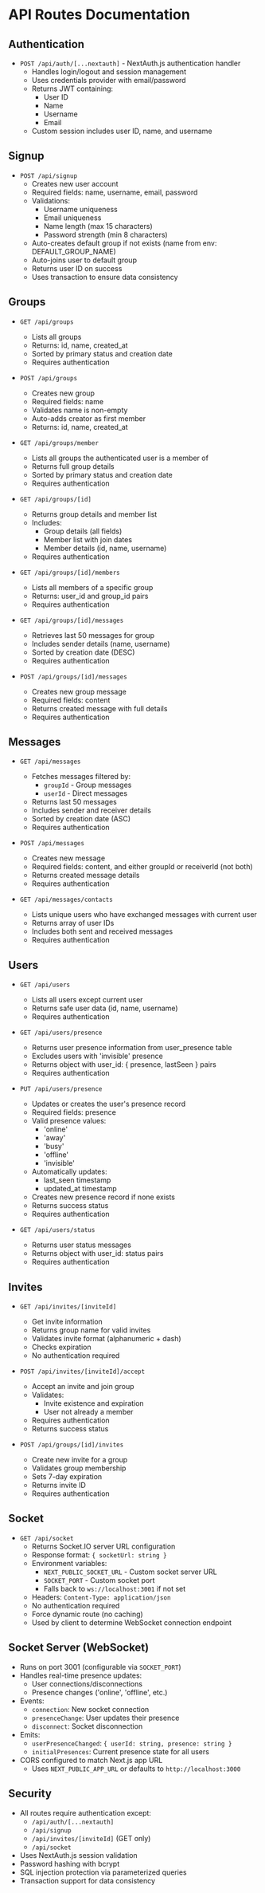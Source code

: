 # API Routes Documentation

## Authentication
- `POST /api/auth/[...nextauth]` - NextAuth.js authentication handler
  - Handles login/logout and session management
  - Uses credentials provider with email/password
  - Returns JWT containing:
    - User ID
    - Name
    - Username
    - Email
  - Custom session includes user ID, name, and username

## Signup
- `POST /api/signup`
  - Creates new user account
  - Required fields: name, username, email, password
  - Validations:
    - Username uniqueness
    - Email uniqueness
    - Name length (max 15 characters)
    - Password strength (min 8 characters)
  - Auto-creates default group if not exists (name from env: DEFAULT_GROUP_NAME)
  - Auto-joins user to default group
  - Returns user ID on success
  - Uses transaction to ensure data consistency

## Groups
- `GET /api/groups`
  - Lists all groups
  - Returns: id, name, created_at
  - Sorted by primary status and creation date
  - Requires authentication

- `POST /api/groups`
  - Creates new group
  - Required fields: name
  - Validates name is non-empty
  - Auto-adds creator as first member
  - Returns: id, name, created_at

- `GET /api/groups/member`
  - Lists all groups the authenticated user is a member of
  - Returns full group details
  - Sorted by primary status and creation date
  - Requires authentication

- `GET /api/groups/[id]`
  - Returns group details and member list
  - Includes:
    - Group details (all fields)
    - Member list with join dates
    - Member details (id, name, username)
  - Requires authentication

- `GET /api/groups/[id]/members`
  - Lists all members of a specific group
  - Returns: user_id and group_id pairs
  - Requires authentication

- `GET /api/groups/[id]/messages`
  - Retrieves last 50 messages for group
  - Includes sender details (name, username)
  - Sorted by creation date (DESC)
  - Requires authentication

- `POST /api/groups/[id]/messages`
  - Creates new group message
  - Required fields: content
  - Returns created message with full details
  - Requires authentication

## Messages
- `GET /api/messages`
  - Fetches messages filtered by:
    - `groupId` - Group messages
    - `userId` - Direct messages
  - Returns last 50 messages
  - Includes sender and receiver details
  - Sorted by creation date (ASC)
  - Requires authentication

- `POST /api/messages`
  - Creates new message
  - Required fields: content, and either groupId or receiverId (not both)
  - Returns created message details
  - Requires authentication

- `GET /api/messages/contacts`
  - Lists unique users who have exchanged messages with current user
  - Returns array of user IDs
  - Includes both sent and received messages
  - Requires authentication

## Users
- `GET /api/users`
  - Lists all users except current user
  - Returns safe user data (id, name, username)
  - Requires authentication

- `GET /api/users/presence`
  - Returns user presence information from user_presence table
  - Excludes users with 'invisible' presence
  - Returns object with user_id: { presence, lastSeen } pairs
  - Requires authentication

- `PUT /api/users/presence`
  - Updates or creates the user's presence record
  - Required fields: presence
  - Valid presence values:
    - 'online'
    - 'away'
    - 'busy'
    - 'offline'
    - 'invisible'
  - Automatically updates:
    - last_seen timestamp
    - updated_at timestamp
  - Creates new presence record if none exists
  - Returns success status
  - Requires authentication

- `GET /api/users/status`
  - Returns user status messages
  - Returns object with user_id: status pairs
  - Requires authentication

## Invites
- `GET /api/invites/[inviteId]`
  - Get invite information
  - Returns group name for valid invites
  - Validates invite format (alphanumeric + dash)
  - Checks expiration
  - No authentication required

- `POST /api/invites/[inviteId]/accept`
  - Accept an invite and join group
  - Validates:
    - Invite existence and expiration
    - User not already a member
  - Requires authentication
  - Returns success status

- `POST /api/groups/[id]/invites`
  - Create new invite for a group
  - Validates group membership
  - Sets 7-day expiration
  - Returns invite ID
  - Requires authentication

## Socket
- `GET /api/socket`
  - Returns Socket.IO server URL configuration
  - Response format: `{ socketUrl: string }`
  - Environment variables:
    - `NEXT_PUBLIC_SOCKET_URL` - Custom socket server URL
    - `SOCKET_PORT` - Custom socket port
    - Falls back to `ws://localhost:3001` if not set
  - Headers: `Content-Type: application/json`
  - No authentication required
  - Force dynamic route (no caching)
  - Used by client to determine WebSocket connection endpoint

## Socket Server (WebSocket)
- Runs on port 3001 (configurable via `SOCKET_PORT`)
- Handles real-time presence updates:
  - User connections/disconnections
  - Presence changes ('online', 'offline', etc.)
- Events:
  - `connection`: New socket connection
  - `presenceChange`: User updates their presence
  - `disconnect`: Socket disconnection
- Emits:
  - `userPresenceChanged`: `{ userId: string, presence: string }`
  - `initialPresences`: Current presence state for all users
- CORS configured to match Next.js app URL
  - Uses `NEXT_PUBLIC_APP_URL` or defaults to `http://localhost:3000`

## Security
- All routes require authentication except:
  - `/api/auth/[...nextauth]`
  - `/api/signup`
  - `/api/invites/[inviteId]` (GET only)
  - `/api/socket`
- Uses NextAuth.js session validation
- Password hashing with bcrypt
- SQL injection protection via parameterized queries
- Transaction support for data consistency